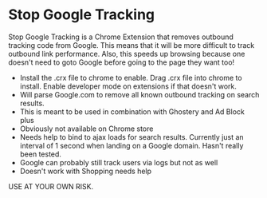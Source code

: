 Stop Google Tracking
=========

Stop Google Tracking is a Chrome Extension that removes outbound tracking code from Google.
This means that it will be more difficult to track outbound link performance.
Also, this speeds up browsing because one doesn't need to goto Google before going to the page they want too!

  - Install the .crx file to chrome to enable. Drag .crx file into chrome to install. Enable developer mode on extensions if that doesn't work.
  - Will parse Google.com to remove all known outbound tracking on search results.
  - This is meant to be used in combination with Ghostery and Ad Block plus
  - Obviously not available on Chrome store
  - Needs help to bind to ajax loads for search results. Currently just an interval of 1 second when landing on a Google domain. Hasn't really been tested.
  - Google can probably still track users via logs but not as well
  - Doesn't work with Shopping needs help

  USE AT YOUR OWN RISK.